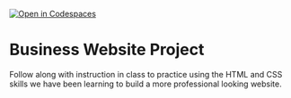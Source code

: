 [![Open in Codespaces](https://classroom.github.com/assets/launch-codespace-2972f46106e565e64193e422d61a12cf1da4916b45550586e14ef0a7c637dd04.svg)](https://classroom.github.com/open-in-codespaces?assignment_repo_id=18527987)
# Business Website Project
Follow along with instruction in class to practice using the HTML and CSS skills we have been learning to build a more professional looking website.
